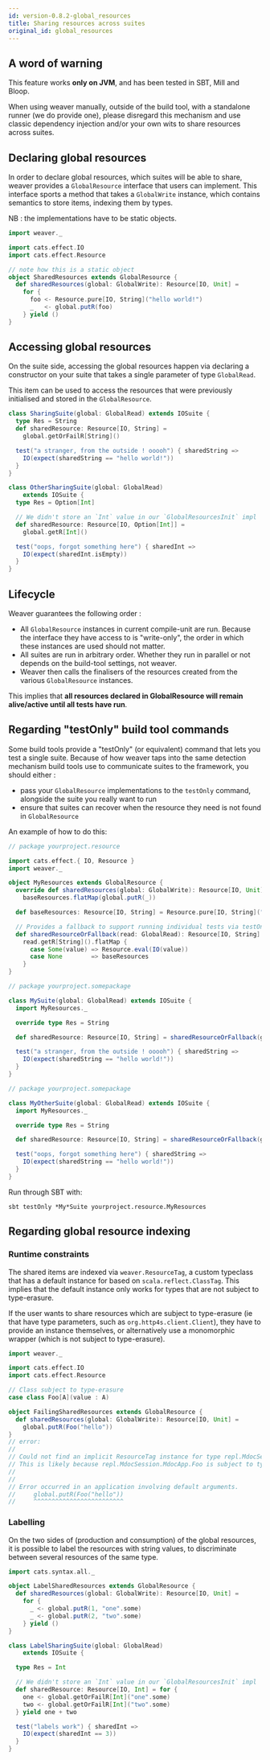 ```yaml
---
id: version-0.8.2-global_resources
title: Sharing resources across suites
original_id: global_resources
---
```


## A word of warning

This feature works **only on JVM**, and has been tested in SBT, Mill and Bloop.

When using weaver manually, outside of the build tool, with a standalone runner (we do provide one), please disregard this mechanism and use classic dependency injection and/or your own wits to share resources across suites.

## Declaring global resources

In order to declare global resources, which suites will be able to share, weaver provides a `GlobalResource` interface that users can implement. This interface sports a method that takes a `GlobalWrite` instance, which contains semantics to store items, indexing them by types.

NB : the implementations have to be static objects.

```scala
import weaver._

import cats.effect.IO
import cats.effect.Resource

// note how this is a static object
object SharedResources extends GlobalResource {
  def sharedResources(global: GlobalWrite): Resource[IO, Unit] =
    for {
      foo <- Resource.pure[IO, String]("hello world!")
      _   <- global.putR(foo)
    } yield ()
}
```

## Accessing global resources

On the suite side, accessing the global resources happen via declaring a constructor on your suite that takes a single parameter of type `GlobalRead`.

This item can be used to access the resources that were previously initialised and stored in the `GlobalResource`.

```scala
class SharingSuite(global: GlobalRead) extends IOSuite {
  type Res = String
  def sharedResource: Resource[IO, String] =
    global.getOrFailR[String]()

  test("a stranger, from the outside ! ooooh") { sharedString =>
    IO(expect(sharedString == "hello world!"))
  }
}

class OtherSharingSuite(global: GlobalRead)
    extends IOSuite {
  type Res = Option[Int]

  // We didn't store an `Int` value in our `GlobalResourcesInit` impl
  def sharedResource: Resource[IO, Option[Int]] =
    global.getR[Int]()

  test("oops, forgot something here") { sharedInt =>
    IO(expect(sharedInt.isEmpty))
  }
}
```

## Lifecycle

Weaver guarantees the following order :

* All `GlobalResource` instances in current compile-unit are run. Because the interface they have access to is "write-only", the order in which these instances are used should not matter.
* All suites are run in arbitrary order. Whether they run in parallel or not depends on the build-tool settings, not weaver.
* Weaver then calls the finalisers of the resources created from the various `GlobalResource` instances.

This implies that **all resources declared in GlobalResource will remain alive/active until all tests have run**.

## Regarding "testOnly" build tool commands

Some build tools provide a "testOnly" (or equivalent) command that lets you test a single suite. Because of how weaver taps into the same detection mechanism build tools use to communicate suites to the framework, you should either :

* pass your `GlobalResource` implementations to the `testOnly` command, alongside the suite you really want to run
* ensure that suites can recover when the resource they need is not found in `GlobalResource`

An example of how to do this:

```scala
// package yourproject.resource

import cats.effect.{ IO, Resource }
import weaver._

object MyResources extends GlobalResource {
  override def sharedResources(global: GlobalWrite): Resource[IO, Unit] =
    baseResources.flatMap(global.putR(_))

  def baseResources: Resource[IO, String] = Resource.pure[IO, String]("hello world!")

  // Provides a fallback to support running individual tests via testOnly
  def sharedResourceOrFallback(read: GlobalRead): Resource[IO, String] =
    read.getR[String]().flatMap {
      case Some(value) => Resource.eval(IO(value))
      case None        => baseResources
    }
}

// package yourproject.somepackage

class MySuite(global: GlobalRead) extends IOSuite {
  import MyResources._

  override type Res = String

  def sharedResource: Resource[IO, String] = sharedResourceOrFallback(global)

  test("a stranger, from the outside ! ooooh") { sharedString =>
    IO(expect(sharedString == "hello world!"))
  }
}

// package yourproject.somepackage

class MyOtherSuite(global: GlobalRead) extends IOSuite {
  import MyResources._

  override type Res = String

  def sharedResource: Resource[IO, String] = sharedResourceOrFallback(global)

  test("oops, forgot something here") { sharedString =>
    IO(expect(sharedString == "hello world!"))
  }
}
```

Run through SBT with:

```
sbt testOnly *My*Suite yourproject.resource.MyResources
```

## Regarding global resource indexing

### Runtime constraints

The shared items are indexed via `weaver.ResourceTag`, a custom typeclass that has a default instance for based on `scala.reflect.ClassTag`. This implies that the default instance only works for types that are not subject to type-erasure.

If the user wants to share resources which are subject to type-erasure (ie that have type parameters, such as `org.http4s.client.Client`), they have to provide an instance themselves, or alternatively use a monomorphic wrapper (which is not subject to type-erasure).

```scala
import weaver._

import cats.effect.IO
import cats.effect.Resource

// Class subject to type-erasure
case class Foo[A](value : A)

object FailingSharedResources extends GlobalResource {
  def sharedResources(global: GlobalWrite): Resource[IO, Unit] =
    global.putR(Foo("hello"))
}
// error:
// 
// Could not find an implicit ResourceTag instance for type repl.MdocSession.MdocApp.Foo[String]
// This is likely because repl.MdocSession.MdocApp.Foo is subject to type erasure. You can implement a ResourceTag manually or wrap the item you are trying to store/access, in some monomorphic case class that is not subject to type erasure
// 
// 
// Error occurred in an application involving default arguments.
//     global.putR(Foo("hello"))
//     ^^^^^^^^^^^^^^^^^^^^^^^^^
```

### Labelling

On the two sides of (production and consumption) of the global resources, it is possible to label the resources with string values, to discriminate between several resources of the same type.

```scala
import cats.syntax.all._

object LabelSharedResources extends GlobalResource {
  def sharedResources(global: GlobalWrite): Resource[IO, Unit] =
    for {
      _ <- global.putR(1, "one".some)
      _ <- global.putR(2, "two".some)
    } yield ()
}

class LabelSharingSuite(global: GlobalRead)
    extends IOSuite {

  type Res = Int

  // We didn't store an `Int` value in our `GlobalResourcesInit` impl
  def sharedResource: Resource[IO, Int] = for {
    one <- global.getOrFailR[Int]("one".some)
    two <- global.getOrFailR[Int]("two".some)
  } yield one + two

  test("labels work") { sharedInt =>
    IO(expect(sharedInt == 3))
  }
}
```
